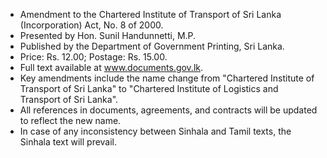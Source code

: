 - Amendment to the Chartered Institute of Transport of Sri Lanka (Incorporation) Act, No. 8 of 2000.
- Presented by Hon. Sunil Handunnetti, M.P.
- Published by the Department of Government Printing, Sri Lanka.
- Price: Rs. 12.00; Postage: Rs. 15.00.
- Full text available at www.documents.gov.lk.
- Key amendments include the name change from "Chartered Institute of Transport of Sri Lanka" to "Chartered Institute of Logistics and Transport of Sri Lanka".
- All references in documents, agreements, and contracts will be updated to reflect the new name.
- In case of any inconsistency between Sinhala and Tamil texts, the Sinhala text will prevail.